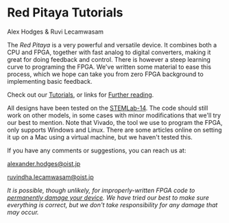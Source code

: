 # Red Pitaya Tutorials

Alex Hodges & Ruvi Lecamwasam

The *Red Pitaya* is a very powerful and versatile device. It combines both a CPU and FPGA, together with fast analog to digital converters, making it great for doing feedback and control. There is however a steep learning curve to programing the FPGA. We've written some material to ease this process, which we hope can take you from zero FPGA background to implementing basic feedback.

Check out our [Tutorials](/Tutorials/HOME_Tutorials/), or links for [Further reading](/References).

All designs have been tested on the [STEMLab-14](https://redpitaya.com/stemlab-125-14). The code should still work on other models, in some cases with minor modifications that we'll try our best to mention. Note that Vivado, the tool we use to program the FPGA, only supports Windows and Linux. There are some articles online on setting it up on a Mac using a virtual machine, but we haven't tested this.

If you have any comments or suggestions, you can reach us at:

[alexander.hodges@oist.jp](mailto:alexander.hodges@oist.jp)

[ruvindha.lecamwasam@oist.jp](mailto:ruvindha.lecamwasam@oist.jp)

*It is possible, though unlikely, for improperly-written FPGA code to [permanently damage your device](https://electronics.stackexchange.com/q/293915/314171). We have tried our best to make sure everything is correct, but we don't take responsibility for any damage that may occur.*
